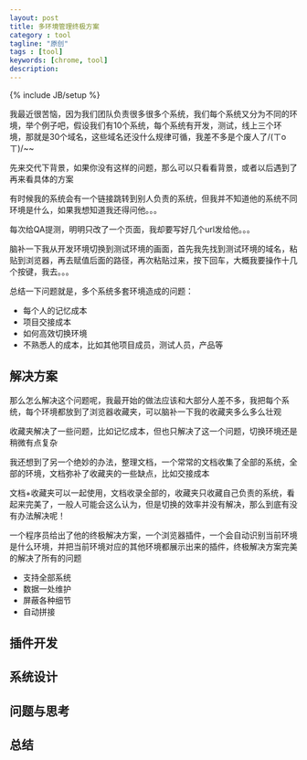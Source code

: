 ```yaml
---
layout: post
title: 多环境管理终极方案
category : tool
tagline: "原创"
tags : [tool]
keywords: [chrome, tool]
description: 
---
```

{% include JB/setup %}

我最近很苦恼，因为我们团队负责很多很多个系统，我们每个系统又分为不同的环境，举个例子吧，假设我们有10个系统，每个系统有开发，测试，线上三个环境，那就是30个域名，这些域名还没什么规律可循，我差不多是个废人了/(ㄒoㄒ)/~~

先来交代下背景，如果你没有这样的问题，那么可以只看看背景，或者以后遇到了再来看具体的方案

有时候我的系统会有一个链接跳转到别人负责的系统，但我并不知道他的系统不同环境是什么，如果我想知道我还得问他。。。

每次给QA提测，明明只改了一个页面，我却要写好几个url发给他。。。

脑补一下我从开发环境切换到测试环境的画面，首先我先找到测试环境的域名，粘贴到浏览器，再去赋值后面的路径，再次粘贴过来，按下回车，大概我要操作十几个按键，我去。。。

总结一下问题就是，多个系统多套环境造成的问题：

- 每个人的记忆成本
- 项目交接成本
- 如何高效切换环境
- 不熟悉人的成本，比如其他项目成员，测试人员，产品等

## 解决方案
那么怎么解决这个问题呢，我最开始的做法应该和大部分人差不多，我把每个系统，每个环境都放到了浏览器收藏夹，可以脑补一下我的收藏夹多么多么壮观

收藏夹解决了一些问题，比如记忆成本，但也只解决了这一个问题，切换环境还是稍微有点复杂

我还想到了另一个绝妙的办法，整理文档，一个常常的文档收集了全部的系统，全部的环境，文档弥补了收藏夹的一些缺点，比如交接成本

文档+收藏夹可以一起使用，文档收录全部的，收藏夹只收藏自己负责的系统，看起来完美了，一般人可能会这么认为，但是切换的效率并没有解决，那么到底有没有办法解决呢！

一个程序员给出了他的终极解决方案，一个浏览器插件，一个会自动识别当前环境是什么环境，并把当前环境对应的其他环境都展示出来的插件，终极解决方案完美的解决了所有的问题

- 支持全部系统
- 数据一处维护
- 屏蔽各种细节
- 自动拼接

## 插件开发

## 系统设计

## 问题与思考

## 总结
